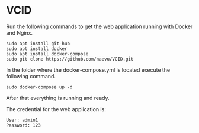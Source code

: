 # VCID

Run the following commands to get the web application running with Docker and Nginx.
```
sudo apt install git-hub
sudo apt install docker
sudo apt install docker-compose
sudo git clone https://github.com/naevu/VCID.git
```
In the folder where the docker-compose.yml is located execute the following command.
```
sudo docker-compose up -d
```
After that everything is running and ready.

The credential for the web application is:
```
User: admin1
Password: 123
```
